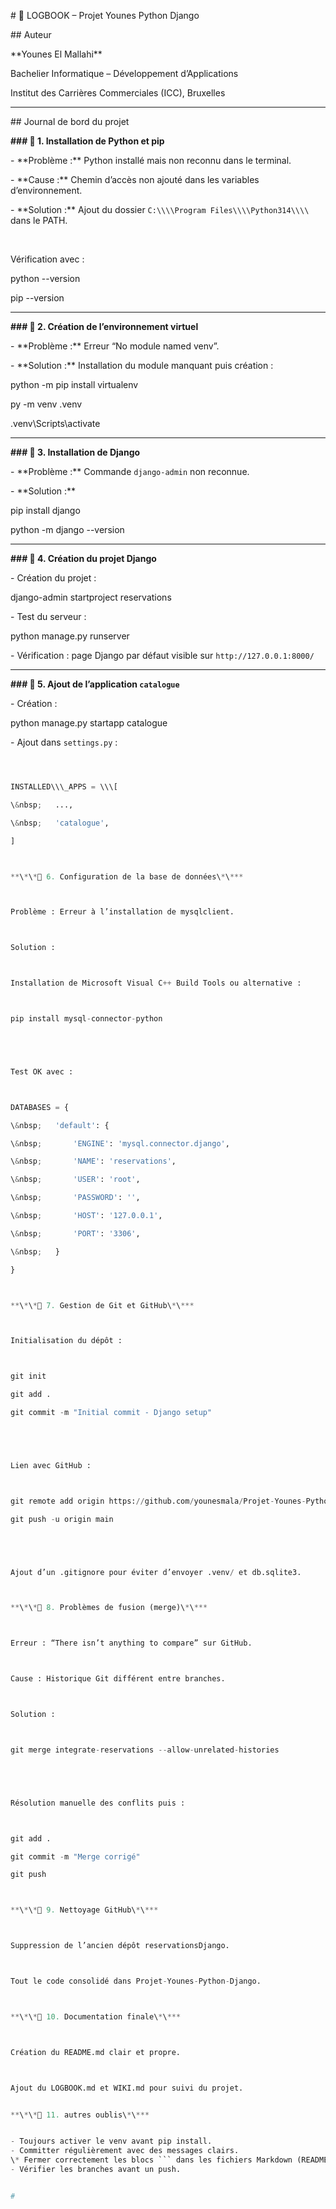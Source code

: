 \# 🧾 LOGBOOK – Projet Younes Python Django



\## Auteur

\*\*Younes El Mallahi\*\*

Bachelier Informatique – Développement d’Applications

Institut des Carrières Commerciales (ICC), Bruxelles



---



\## Journal de bord du projet



**### 🔹 1. Installation de Python et pip**



\- \*\*Problème :\*\* Python installé mais non reconnu dans le terminal.

\- \*\*Cause :\*\* Chemin d’accès non ajouté dans les variables d’environnement.

\- \*\*Solution :\*\* Ajout du dossier `C:\\\\Program Files\\\\Python314\\\\` dans le PATH.

 

Vérification avec :



python --version

pip --version





---



**### 🔹 2. Création de l’environnement virtuel**



\- \*\*Problème :\*\* Erreur “No module named venv”.

\- \*\*Solution :\*\* Installation du module manquant puis création :





python -m pip install virtualenv

py -m venv .venv

.venv\\Scripts\\activate





---



**### 🔹 3. Installation de Django**



\- \*\*Problème :\*\* Commande `django-admin` non reconnue.

\- \*\*Solution :\*\*





pip install django

python -m django --version





---



**### 🔹 4. Création du projet Django**

\- Création du projet :





django-admin startproject reservations



\- Test du serveur :



python manage.py runserver



\- Vérification : page Django par défaut visible sur `http://127.0.0.1:8000/`



---



**### 🔹 5. Ajout de l’application `catalogue`**

\- Création :





python manage.py startapp catalogue



\- Ajout dans `settings.py` :

```python



INSTALLED\\\_APPS = \\\[

\&nbsp;   ...,

\&nbsp;   'catalogue',

]



**\*\*🔹 6. Configuration de la base de données\*\***



Problème : Erreur à l’installation de mysqlclient.



Solution :



Installation de Microsoft Visual C++ Build Tools ou alternative :



pip install mysql-connector-python





Test OK avec :



DATABASES = {

\&nbsp;   'default': {

\&nbsp;       'ENGINE': 'mysql.connector.django',

\&nbsp;       'NAME': 'reservations',

\&nbsp;       'USER': 'root',

\&nbsp;       'PASSWORD': '',

\&nbsp;       'HOST': '127.0.0.1',

\&nbsp;       'PORT': '3306',

\&nbsp;   }

}



**\*\*🔹 7. Gestion de Git et GitHub\*\***



Initialisation du dépôt :



git init

git add .

git commit -m "Initial commit - Django setup"





Lien avec GitHub :



git remote add origin https://github.com/younesmala/Projet-Younes-Python-Django.git

git push -u origin main





Ajout d’un .gitignore pour éviter d’envoyer .venv/ et db.sqlite3.



**\*\*🔹 8. Problèmes de fusion (merge)\*\***



Erreur : “There isn’t anything to compare” sur GitHub.



Cause : Historique Git différent entre branches.



Solution :



git merge integrate-reservations --allow-unrelated-histories





Résolution manuelle des conflits puis :



git add .

git commit -m "Merge corrigé"

git push



**\*\*🔹 9. Nettoyage GitHub\*\***



Suppression de l’ancien dépôt reservationsDjango.



Tout le code consolidé dans Projet-Younes-Python-Django.



**\*\*🔹 10. Documentation finale\*\***



Création du README.md clair et propre.



Ajout du LOGBOOK.md et WIKI.md pour suivi du projet.


**\*\*🔹 11. autres oublis\*\***


- Toujours activer le venv avant pip install.
- Committer régulièrement avec des messages clairs.
\* Fermer correctement les blocs ``` dans les fichiers Markdown (README tout écrit en mode code)
- Vérifier les branches avant un push.


# 
